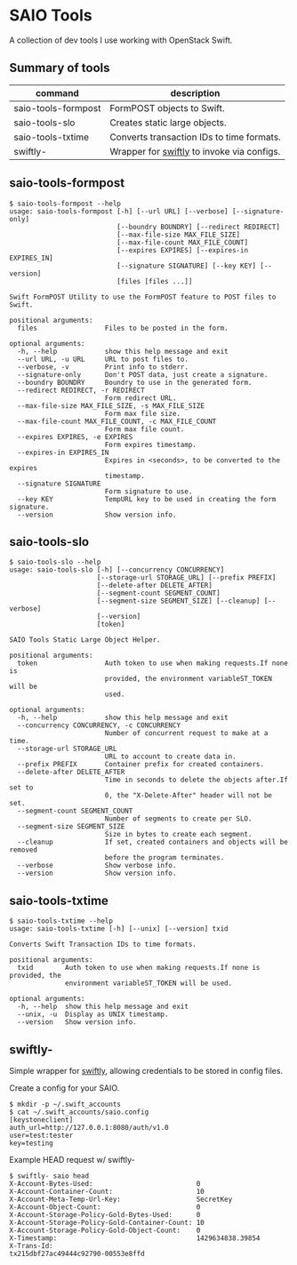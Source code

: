SAIO Tools
==========

A collection of dev tools I use working with OpenStack Swift.


Summary of tools
----------------

command | description
------------- | -------------
saio-tools-formpost  | FormPOST objects to Swift.
saio-tools-slo  | Creates static large objects.
saio-tools-txtime | Converts transaction IDs to time formats.
swiftly- | Wrapper for [swiftly](https://github.com/gholt/swiftly) to invoke via configs.


saio-tools-formpost
-------------------
```
$ saio-tools-formpost --help
usage: saio-tools-formpost [-h] [--url URL] [--verbose] [--signature-only]
                           [--boundry BOUNDRY] [--redirect REDIRECT]
                           [--max-file-size MAX_FILE_SIZE]
                           [--max-file-count MAX_FILE_COUNT]
                           [--expires EXPIRES] [--expires-in EXPIRES_IN]
                           [--signature SIGNATURE] [--key KEY] [--version]
                           [files [files ...]]

Swift FormPOST Utility to use the FormPOST feature to POST files to Swift.

positional arguments:
  files                 Files to be posted in the form.

optional arguments:
  -h, --help            show this help message and exit
  --url URL, -u URL     URL to post files to.
  --verbose, -v         Print info to stderr.
  --signature-only      Don't POST data, just create a signature.
  --boundry BOUNDRY     Boundry to use in the generated form.
  --redirect REDIRECT, -r REDIRECT
                        Form redirect URL.
  --max-file-size MAX_FILE_SIZE, -s MAX_FILE_SIZE
                        Form max file size.
  --max-file-count MAX_FILE_COUNT, -c MAX_FILE_COUNT
                        Form max file count.
  --expires EXPIRES, -e EXPIRES
                        Form expires timestamp.
  --expires-in EXPIRES_IN
                        Expires in <seconds>, to be converted to the expires
                        timestamp.
  --signature SIGNATURE
                        Form signature to use.
  --key KEY             TempURL key to be used in creating the form signature.
  --version             Show version info.
```

saio-tools-slo
--------------
```
$ saio-tools-slo --help
usage: saio-tools-slo [-h] [--concurrency CONCURRENCY]
                      [--storage-url STORAGE_URL] [--prefix PREFIX]
                      [--delete-after DELETE_AFTER]
                      [--segment-count SEGMENT_COUNT]
                      [--segment-size SEGMENT_SIZE] [--cleanup] [--verbose]
                      [--version]
                      [token]

SAIO Tools Static Large Object Helper.

positional arguments:
  token                 Auth token to use when making requests.If none is
                        provided, the environment variableST_TOKEN will be
                        used.

optional arguments:
  -h, --help            show this help message and exit
  --concurrency CONCURRENCY, -c CONCURRENCY
                        Number of concurrent request to make at a time.
  --storage-url STORAGE_URL
                        URL to account to create data in.
  --prefix PREFIX       Container prefix for created containers.
  --delete-after DELETE_AFTER
                        Time in seconds to delete the objects after.If set to
                        0, the "X-Delete-After" header will not be set.
  --segment-count SEGMENT_COUNT
                        Number of segments to create per SLO.
  --segment-size SEGMENT_SIZE
                        Size in bytes to create each segment.
  --cleanup             If set, created containers and objects will be removed
                        before the program terminates.
  --verbose             Show verbose info.
  --version             Show version info.
```

saio-tools-txtime
-----------------
```
$ saio-tools-txtime --help
usage: saio-tools-txtime [-h] [--unix] [--version] txid

Converts Swift Transaction IDs to time formats.

positional arguments:
  txid        Auth token to use when making requests.If none is provided, the
              environment variableST_TOKEN will be used.

optional arguments:
  -h, --help  show this help message and exit
  --unix, -u  Display as UNIX timestamp.
  --version   Show version info.
```

swiftly-
--------

Simple wrapper for [swiftly](https://github.com/gholt/swiftly), allowing
credentials to be stored in config files.

Create a config for your SAIO.

```
$ mkdir -p ~/.swift_accounts
$ cat ~/.swift_accounts/saio.config
[keystoneclient]
auth_url=http://127.0.0.1:8080/auth/v1.0
user=test:tester
key=testing
```

Example HEAD request w/ swiftly-

```
$ swiftly- saio head
X-Account-Bytes-Used:                          0
X-Account-Container-Count:                     10
X-Account-Meta-Temp-Url-Key:                   SecretKey
X-Account-Object-Count:                        0
X-Account-Storage-Policy-Gold-Bytes-Used:      0
X-Account-Storage-Policy-Gold-Container-Count: 10
X-Account-Storage-Policy-Gold-Object-Count:    0
X-Timestamp:                                   1429634838.39854
X-Trans-Id:                                    tx215dbf27ac49444c92790-00553e8ffd
```
